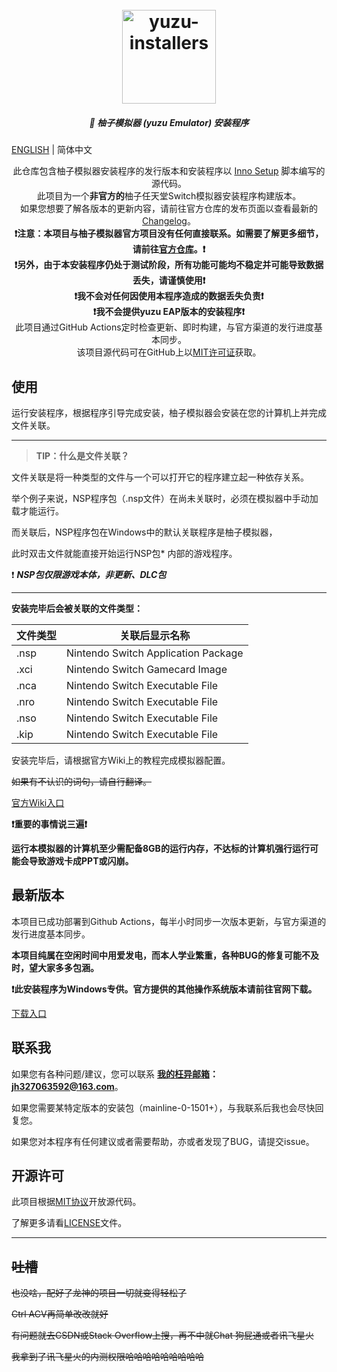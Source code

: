 <h1 align="center">
  <br>
  <a href="https://github.com/LuccaWang404/yuzu-installers"><img src="https://pic.imgdb.cn/item/64e54e9a661c6c8e54ebf487.png" alt="yuzu-installers" width="150"></a>
</h1>

<h5 align="center">
<b>🍊 柚子模拟器 (yuzu Emulator) 安装程序</b>
</h5>

[ENGLISH](./README_EN.md) | 简体中文

<p align="center">
       此仓库包含柚子模拟器安装程序的发行版本和安装程序以 <a href ="https://jrsoftware.org/isinfo.php">Inno Setup</a> 脚本编写的源代码。</br>
       此项目为一个<b>非官方的</b>柚子任天堂Switch模拟器安装程序构建版本。</b></br>
       如果您想要了解各版本的更新内容，请前往官方仓库的发布页面以查看最新的<a href="https://github.com/yuzu-emu/yuzu-mainline/releases/latest">Changelog</a>。</br>
       <b>❗️注意：本项目与柚子模拟器官方项目没有任何直接联系。如需要了解更多细节，请前往<a href="https://github.com/yuzu-emu/yuzu">官方仓库</a>。❗️</b></br>
       <b>❗️另外，由于本安装程序仍处于测试阶段，所有功能可能均不稳定并可能导致数据丢失，请谨慎使用❗️</b></br>
       <b>❗️我不会对任何因使用本程序造成的数据丢失负责❗️</b></br>
       <b>❗️我不会提供yuzu EAP版本的安装程序❗️</b></br>
       此项目通过GitHub Actions定时检查更新、即时构建，与官方渠道的发行进度基本同步。</br>
       该项目源代码可在GitHub上以<a href="./LICENSE.txt">MIT许可证</a>获取。</br>
</p>

## 使用
运行安装程序，根据程序引导完成安装，柚子模拟器会安装在您的计算机上并完成文件关联。

***
> **TIP：什么是文件关联？**

文件关联是将一种类型的文件与一个可以打开它的程序建立起一种依存关系。

举个例子来说，NSP程序包（.nsp文件）在尚未关联时，必须在模拟器中手动加载才能运行。

而关联后，NSP程序包在Windows中的默认关联程序是柚子模拟器，

此时双击文件就能直接开始运行NSP包* 内部的游戏程序。

❗️ ***NSP包仅限游戏本体，非更新、DLC包***

***

**安装完毕后会被关联的文件类型：**

| 文件类型 | 关联后显示名称                      |
| -------- | ----------------------------------- |
| .nsp     | Nintendo Switch Application Package |
| .xci     | Nintendo Switch Gamecard Image      |
| .nca     | Nintendo Switch Executable File     |
| .nro     | Nintendo Switch Executable File     |
| .nso     | Nintendo Switch Executable File     |
| .kip     | Nintendo Switch Executable File     |

安装完毕后，请根据官方Wiki上的教程完成模拟器配置。

~~如果有不认识的词句，请自行翻译。~~

[官方Wiki入口](https://yuzu-emu.org/wiki/)

**❗️重要的事情说三遍❗️** 

**运行本模拟器的计算机至少需配备8GB的运行内存，不达标的计算机强行运行可能会导致游戏卡成PPT或闪崩。**

## 最新版本
本项目已成功部署到Github Actions，每半小时同步一次版本更新，与官方渠道的发行进度基本同步。

**本项目纯属在空闲时间中用爱发电，而本人学业繁重，各种BUG的修复可能不及时，望大家多多包涵。**

**❗️此安装程序为Windows专供。官方提供的其他操作系统版本请前往官网下载。**

[下载入口](https://yuzu-emu.org/downloads)

## 联系我
如果您有各种问题/建议，您可以联系 **[我的枉异邮箱](mailto:jh327063592@163.com)：jh327063592@163.com**。

如果您需要某特定版本的安装包（mainline-0-1501+），与我联系后我也会尽快回复您。

如果您对本程序有任何建议或者需要帮助，亦或者发现了BUG，请提交issue。

## 开源许可
此项目根据[MIT协议](./LICENSE.txt)开放源代码。

了解更多请看[LICENSE](./LICENSE.txt)文件。

***

## ~~吐槽~~

~~也没啥，配好了龙神的项目一切就变得轻松了~~

~~Ctrl ACV再简单改改就好~~

~~有问题就去CSDN或Stack Overflow上搜，再不中就Chat 狗屁通或者讯飞星火~~

~~我拿到了讯飞星火的内测权限哈哈哈哈哈哈哈哈哈~~
